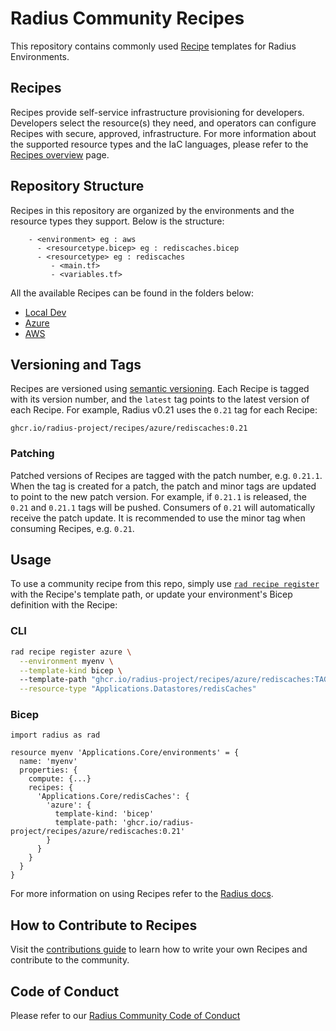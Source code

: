 # Radius Community Recipes

This repository contains commonly used [Recipe](https://docs.radapp.io/recipes) templates for Radius Environments.

## Recipes

Recipes provide self-service infrastructure provisioning for developers. Developers select the resource(s) they need, and operators can configure Recipes with secure, approved, infrastructure. For more information about the supported resource types and the IaC languages, please refer to the [Recipes overview](https://docs.radapp.io/guides/recipes/overview/) page.

## Repository Structure

Recipes in this repository are organized by the environments and the resource types they support. Below is the structure:

        - <environment> eg : aws
          - <resourcetype.bicep> eg : rediscaches.bicep
          - <resourcetype> eg : rediscaches
             - <main.tf>
             - <variables.tf>

All the available Recipes can be found in the folders below:

  - [Local Dev](/local-dev) 
  - [Azure](/azure)
  - [AWS](/aws) 

## Versioning and Tags

Recipes are versioned using [semantic versioning](https://semver.org/). Each Recipe is tagged with its version number, and the `latest` tag points to the latest version of each Recipe. For example, Radius v0.21 uses the `0.21` tag for each Recipe:

```
ghcr.io/radius-project/recipes/azure/rediscaches:0.21
```

### Patching

Patched versions of Recipes are tagged with the patch number, e.g. `0.21.1`. When the tag is created for a patch, the patch and minor tags are updated to point to the new patch version. For example, if `0.21.1` is released, the `0.21` and `0.21.1` tags will be pushed. Consumers of `0.21` will automatically receive the patch update. It is recommended to use the minor tag when consuming Recipes, e.g. `0.21`.

## Usage

To use a community recipe from this repo, simply use [`rad recipe register`](https://docs.radapp.io/reference/cli/rad_recipe_register) with the Recipe's template path, or update your environment's Bicep definition with the Recipe:

### CLI

```bash
rad recipe register azure \
  --environment myenv \
  --template-kind bicep \ 
  --template-path "ghcr.io/radius-project/recipes/azure/rediscaches:TAG" \
  --resource-type "Applications.Datastores/redisCaches"
```

### Bicep

```bicep
import radius as rad

resource myenv 'Applications.Core/environments' = {
  name: 'myenv'
  properties: {
    compute: {...}
    recipes: {
      'Applications.Core/redisCaches': {
        'azure': {
          template-kind: 'bicep'
          template-path: 'ghcr.io/radius-project/recipes/azure/rediscaches:0.21'
        }
      }
    }
  }
}
```

For more information on using Recipes refer to the [Radius docs](https://docs.radapp.io/guides/recipes/overview/).

## How to Contribute to Recipes

Visit the [contributions guide](CONTRIBUTING.md) to learn how to write your own Recipes and contribute to the community.

## Code of Conduct

Please refer to our [Radius Community Code of Conduct](https://github.com/radius-project/radius/blob/main/CODE_OF_CONDUCT.md)
